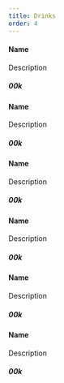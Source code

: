 ```yaml
---
title: Drinks
order: 4
---
```


#### Name

Description

##### 00k

#### Name

Description

##### 00k

#### Name

Description

##### 00k

#### Name

Description

##### 00k

#### Name

Description

##### 00k

#### Name

Description

##### 00k
